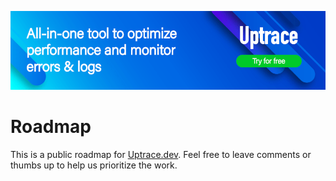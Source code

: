 <p align="center">
  <a href="https://uptrace.dev/?utm_source=gh-redis&utm_campaign=gh-redis-banner1">
    <img src="https://raw.githubusercontent.com/uptrace/roadmap/master/banner1.png">
  </a>
</p>

# Roadmap

This is a public roadmap for [Uptrace.dev](https://uptrace.dev). Feel free to leave comments or thumbs up to help us prioritize the work.
